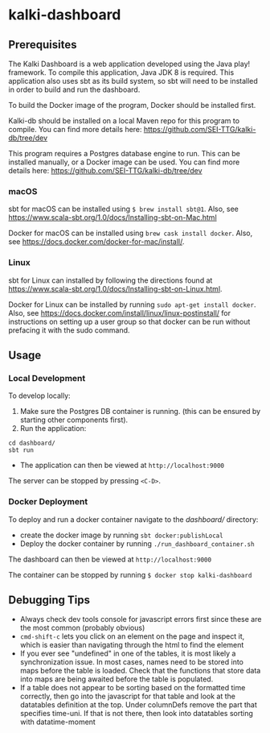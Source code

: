 # kalki-dashboard

## Prerequisites
The Kalki Dashboard is a web application developed using the Java play! framework.  To compile this application, Java JDK 8 is required. This application also uses sbt as its build system, so sbt will need to be installed in order to build and run the dashboard.

To build the Docker image of the program, Docker should be installed first.

Kalki-db should be installed on a local Maven repo for this program to compile. You can find more details here: https://github.com/SEI-TTG/kalki-db/tree/dev

This program requires a Postgres database engine to run. This can be installed manually, or a Docker image can be used. You can find more details here: https://github.com/SEI-TTG/kalki-db/tree/dev

### macOS
sbt for macOS can be installed using `$ brew install sbt@1`. Also, see https://www.scala-sbt.org/1.0/docs/Installing-sbt-on-Mac.html

Docker for macOS can be installed using `brew cask install docker`.
Also, see https://docs.docker.com/docker-for-mac/install/.

### Linux
sbt for Linux can installed by following the directions found at https://www.scala-sbt.org/1.0/docs/Installing-sbt-on-Linux.html.

Docker for Linux can be installed by running `sudo apt-get install docker`.  Also, see https://docs.docker.com/install/linux/linux-postinstall/ for instructions on setting up a user group so that docker can be run without prefacing it with the sudo command.

## Usage
### Local Development
To develop locally:
1) Make sure the Postgres DB container is running. (this can be ensured by starting other components first).
2) Run the application:
```
cd dashboard/
sbt run
```
- The application can then be viewed at `http://localhost:9000`

The server can be stopped by pressing `<C-D>`. 
### Docker Deployment
To deploy and run a docker container navigate to the *dashboard/* directory:

- create the docker image by running `sbt docker:publishLocal`
- Deploy the docker container by running `./run_dashboard_container.sh`

The dashboard can then be viewed at `http://localhost:9000`

The container can be stopped by running `$ docker stop kalki-dashboard`

## Debugging Tips
* Always check dev tools console for javascript errors first since these are the most common (probably obvious)
* `cmd-shift-c` lets you click on an element on the page and inspect it, which is easier than navigating through the html to find the element
* If you ever see "undefined" in one of the tables, it is most likely a synchronization issue.  In most cases, names need to be stored into maps before the table is loaded.  Check that the functions that store data into maps are being awaited before the table is populated.
* If a table does not appear to be sorting based on the formatted time correctly, then go into the javascript for that table and look at the datatables definition at the top.  Under columnDefs remove the part that specifies time-uni.  If that is not there, then look into datatables sorting with datatime-moment


